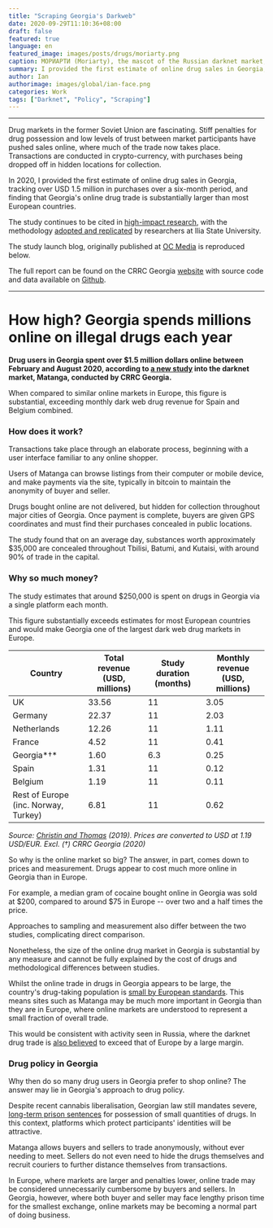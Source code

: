 ```yaml
---
title: "Scraping Georgia's Darkweb"
date: 2020-09-29T11:10:36+08:00
draft: false
featured: true
language: en
featured_image: images/posts/drugs/moriarty.png
caption: МОРИАРТИ (Moriarty), the mascot of the Russian darknet market, Mega. I didn't actually scrape his site, but the picture is related and too good to pass up
summary: I provided the first estimate of online drug sales in Georgia, tracking over USD 1.5 million in purchases over a six-month period, and finding that Georgia's online drug trade is substantially larger than most European countries.
author: Ian
authorimage: images/global/ian-face.png
categories: Work
tags: ["Darknet", "Policy", "Scraping"]
---
```


---

Drug markets in the former Soviet Union are fascinating. Stiff penalties for drug possession and low levels of trust between market participants have pushed sales online, where much of the trade now takes place. Transactions are conducted in crypto-currency, with purchases being dropped off in hidden locations for collection.

In 2020, I provided the first estimate of online drug sales in Georgia, tracking over USD 1.5 million in purchases over a six-month period, and finding that Georgia's online drug trade is substantially larger than most European countries.

The study continues to be cited in [high-impact research](https://globalinitiative.net/analysis/russia-drug-trade-organized-crime/), with the methodology [adopted and replicated](https://altgeorgia.ge/news/2023-07-12-07-49-01/) by researchers at Ilia State University.

The study launch blog, originally published at [OC Media](https://oc-media.org/datablog-how-high-georgia-spends-millions-online-on-illegal-drugs-each-year/) is reproduced below.

The full report can be found on the CRRC Georgia [website](https://crrc.ge/uploads/tinymce/documents/PolicyBriefs/Online%20Markets%20for%20Illicit%20Drugs%20in%20Georgia%20-%20Report%20-%20FINAL.pdf?ref=igdr.ch) with source code and data available on [Github](https://github.com/crrcgeorgia/matanga?ref=igdr.ch).

---

# How high? Georgia spends millions online on illegal drugs each year

**Drug users in Georgia spent over $1.5 million dollars online between February and August 2020, according to [a new study](https://crrc.ge/en/online-markets-for-illicit-drugs-in-georgia/) into the darknet market, Matanga, conducted by CRRC Georgia.**

When compared to similar online markets in Europe, this figure is substantial, exceeding monthly dark web drug revenue for Spain and Belgium combined.

### How does it work?

Transactions take place through an elaborate process, beginning with a user interface familiar to any online shopper.

Users of Matanga can browse listings from their computer or mobile device, and make payments via the site, typically in bitcoin to maintain the anonymity of buyer and seller.

Drugs bought online are not delivered, but hidden for collection throughout major cities of Georgia. Once payment is complete, buyers are given GPS coordinates and must find their purchases concealed in public locations.

The study found that on an average day, substances worth approximately $35,000 are concealed throughout Tbilisi, Batumi, and Kutaisi, with around 90% of trade in the capital.

### Why so much money?

The study estimates that around $250,000 is spent on drugs in Georgia via a single platform each month.

This figure substantially exceeds estimates for most European countries and would make Georgia one of the largest dark web drug markets in Europe.

| **Country**                          | **Total revenue (USD, millions)** | **Study duration (months)** | **Monthly revenue (USD, millions)** |
| ------------------------------------ | --------------------------------- | --------------------------- | ----------------------------------- |
| UK                                   | 33.56                             | 11                          | 3.05                                |
| Germany                              | 22.37                             | 11                          | 2.03                                |
| Netherlands                          | 12.26                             | 11                          | 1.11                                |
| France                               | 4.52                              | 11                          | 0.41                                |
| Georgia*†*                           | 1.60                              | 6.3                         | 0.25                                |
| Spain                                | 1.31                              | 11                          | 0.12                                |
| Belgium                              | 1.19                              | 11                          | 0.11                                |
| Rest of Europe (inc. Norway, Turkey) | 6.81                              | 11                          | 0.62                                |

_Source:_ [_Christin and Thomas_](https://www.emcdda.europa.eu/drugs-library/analysis-supply-drugs-and-new-psychoactive-substances-europe-based-vendors-darknet-markets-2017-18?ref=oc-media.org) _(2019). Prices are converted to USD at 1.19 USD/EUR. Excl. (†) CRRC Georgia (2020)_

So why is the online market so big? The answer, in part, comes down to prices and measurement. Drugs appear to cost much more online in Georgia than in Europe.

For example, a median gram of cocaine bought online in Georgia was sold at $200, compared to around $75 in Europe -- over two and a half times the price.

Approaches to sampling and measurement also differ between the two studies, complicating direct comparison.

Nonetheless, the size of the online drug market in Georgia is substantial by any measure and cannot be fully explained by the cost of drugs and methodological differences between studies.

Whilst the online trade in drugs in Georgia appears to be large, the country's drug-taking population is [small by European standards](https://dataunodc.un.org/data/drugs/Prevalence-general?ref=oc-media.org). This means sites such as Matanga may be much more important in Georgia than they are in Europe, where online markets are understood to represent a small fraction of overall trade.

This would be consistent with activity seen in Russia, where the darknet drug trade is [also believed](https://www.vice.com/en_us/article/g5x3zj/hydra-russia-drug-cartel-dark-web?ref=oc-media.org) to exceed that of Europe by a large margin.

### Drug policy in Georgia

Why then do so many drug users in Georgia prefer to shop online? The answer may lie in Georgia's approach to drug policy.

Despite recent cannabis liberalisation, Georgian law still mandates severe, [long-term prison sentences](https://www.hrw.org/report/2018/08/13/harsh-punishment/human-toll-georgias-abusive-drug-policies?ref=oc-media.org) for possession of small quantities of drugs. In this context, platforms which protect participants' identities will be attractive.

Matanga allows buyers and sellers to trade anonymously, without ever needing to meet. Sellers do not even need to hide the drugs themselves and recruit couriers to further distance themselves from transactions.

In Europe, where markets are larger and penalties lower, online trade may be considered unnecessarily cumbersome by buyers and sellers. In Georgia, however, where both buyer and seller may face lengthy prison time for the smallest exchange, online markets may be becoming a normal part of doing business.
